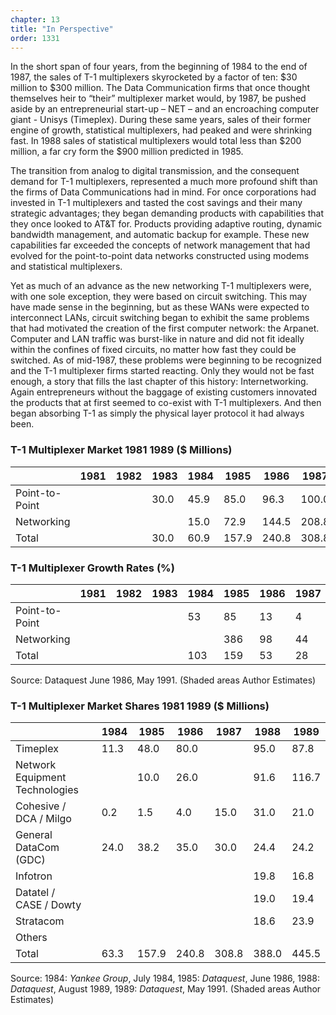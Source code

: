 ```yaml
---
chapter: 13
title: "In Perspective"
order: 1331
---
```


In the short span of four years, from the beginning of 1984 to the end of 1987, the sales of T-1 multiplexers skyrocketed by a factor of ten: $30 million to $300 million. The Data Communication firms that once thought themselves heir to “their” multiplexer market would, by 1987, be pushed aside by an entrepreneurial start-up – NET – and an encroaching computer giant - Unisys (Timeplex). During these same years, sales of their former engine of growth, statistical multiplexers, had peaked and were shrinking fast. In 1988 sales of statistical multiplexers would total less than $200 million, a far cry form the $900 million predicted in 1985.

The transition from analog to digital transmission, and the consequent demand for T-1 multiplexers, represented a much more profound shift than the firms of Data Communications had in mind. For once corporations had invested in T-1 multiplexers and tasted the cost savings and their many strategic advantages; they began demanding products with capabilities that they once looked to AT&T for. Products providing adaptive routing, dynamic bandwidth management, and automatic backup for example. These new capabilities far exceeded the concepts of network management that had evolved for the point-to-point data networks constructed using modems and statistical multiplexers.

Yet as much of an advance as the new networking T-1 multiplexers were, with one sole exception, they were based on circuit switching. This may have made sense in the beginning, but as these WANs were expected to interconnect LANs, circuit switching began to exhibit the same problems that had motivated the creation of the first computer network: the Arpanet. Computer and LAN traffic was burst-like in nature and did not fit ideally within the confines of fixed circuits, no matter how fast they could be switched. As of mid-1987, these problems were beginning to be recognized and the T-1 multiplexer firms started reacting. Only they would not be fast enough, a story that fills the last chapter of this history: Internetworking. Again entrepreneurs without the baggage of existing customers innovated the products that at first seemed to co-exist with T-1 multiplexers. And then began absorbing T-1 as simply the physical layer protocol it had always been.

### T-1 Multiplexer Market 1981 1989 ($ Millions)

||1981|1982|1983|1984|1985|1986|1987|1988|1989|
|--- |--- |--- |--- |--- |--- |--- |--- |--- |--- |
|Point-to-Point|||30.0|45.9|85.0|96.3|100.0|100.8|85.0|
|Networking||||15.0|72.9|144.5|208.8|283.2|324.4|
|Total|||30.0|60.9|157.9|240.8|308.8|383.2|409.4|

### T-1 Multiplexer Growth Rates (%)

||1981|1982|1983|1984|1985|1986|1987|1988|1989|
|--- |--- |--- |--- |--- |--- |--- |--- |--- |--- |
|Point-to-Point||||53|85|13|4|0|(16)|
|Networking|||||386|98|44|36|15|
|Total||||103|159|53|28|24|7|

Source: Dataquest June 1986, May 1991. (Shaded areas Author Estimates)

### T-1 Multiplexer Market Shares 1981 1989 ($ Millions)

|||1984|1985|1986|1987|1988|1989|
|--- |--- |--- |--- |--- |--- |--- |--- |
|Timeplex||11.3|48.0|80.0||95.0|87.8|
|Network Equipment Technologies|||10.0|26.0||91.6|116.7|
|Cohesive / DCA / Milgo||0.2|1.5|4.0|15.0|31.0|21.0|
|General DataCom (GDC)||24.0|38.2|35.0|30.0|24.4|24.2|
|Infotron||||||19.8|16.8|
|Datatel / CASE  /   Dowty||||||19.0|19.4|
|Stratacom||||||18.6|23.9|
|Others||||||||
|Total||63.3|157.9|240.8|308.8|388.0|445.5|

Source: 1984: *Yankee Group*, July 1984, 1985: *Dataquest*, June 1986, 1988: *Dataquest*, August 1989, 1989: *Dataquest*, May 1991.
(Shaded areas Author Estimates)
